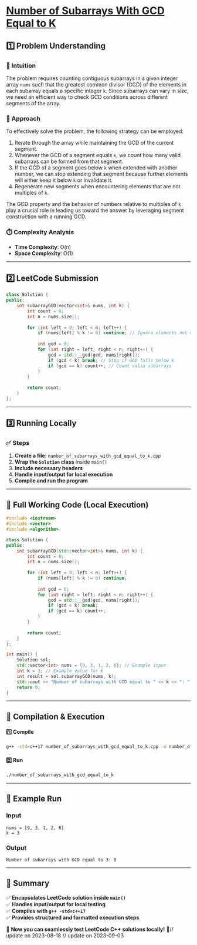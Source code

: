 # **[Number of Subarrays With GCD Equal to K](https://leetcode.com/problems/number-of-subarrays-with-gcd-equal-to-k/description/)**  

## **1️⃣ Problem Understanding**  
### **📌 Intuition**  
The problem requires counting contiguous subarrays in a given integer array `nums` such that the greatest common divisor (GCD) of the elements in each subarray equals a specific integer `k`. Since subarrays can vary in size, we need an efficient way to check GCD conditions across different segments of the array. 

### **🚀 Approach**  
To effectively solve the problem, the following strategy can be employed:
1. Iterate through the array while maintaining the GCD of the current segment.
2. Whenever the GCD of a segment equals `k`, we count how many valid subarrays can be formed from that segment.
3. If the GCD of a segment goes below `k` when extended with another number, we can stop extending that segment because further elements will either keep it below `k` or invalidate it.
4. Regenerate new segments when encountering elements that are not multiples of `k`.

The GCD property and the behavior of numbers relative to multiples of `k` play a crucial role in leading us toward the answer by leveraging segment construction with a running GCD.

### **⏱️ Complexity Analysis**  
- **Time Complexity**: O(n)  
- **Space Complexity**: O(1)  

---

## **2️⃣ LeetCode Submission**  
```cpp
class Solution {
public:
    int subarrayGCD(vector<int>& nums, int k) {
        int count = 0;
        int n = nums.size();
        
        for (int left = 0; left < n; left++) {
            if (nums[left] % k != 0) continue; // Ignore elements not divisible by k
            
            int gcd = 0;
            for (int right = left; right < n; right++) {
                gcd = std::__gcd(gcd, nums[right]);
                if (gcd < k) break; // Stop if GCD falls below k
                if (gcd == k) count++; // Count valid subarrays
            }
        }
        
        return count;
    }
};
```  

---  

## **3️⃣ Running Locally**  
### **✅ Steps**  
1. **Create a file**: `number_of_subarrays_with_gcd_equal_to_k.cpp`  
2. **Wrap the `Solution` class** inside `main()`  
3. **Include necessary headers**  
4. **Handle input/output for local execution**  
5. **Compile and run the program**  

---  

## **📝 Full Working Code (Local Execution)**  
```cpp
#include <iostream>
#include <vector>
#include <algorithm>

class Solution {
public:
    int subarrayGCD(std::vector<int>& nums, int k) {
        int count = 0;
        int n = nums.size();
        
        for (int left = 0; left < n; left++) {
            if (nums[left] % k != 0) continue;
            
            int gcd = 0;
            for (int right = left; right < n; right++) {
                gcd = std::__gcd(gcd, nums[right]);
                if (gcd < k) break;
                if (gcd == k) count++;
            }
        }
        
        return count;
    }
};

int main() {
    Solution sol;
    std::vector<int> nums = {9, 3, 1, 2, 6}; // Example input
    int k = 3; // Example value for k
    int result = sol.subarrayGCD(nums, k);
    std::cout << "Number of subarrays with GCD equal to " << k << ": " << result << std::endl;    
    return 0;
}
```  

---  

## **🔧 Compilation & Execution**  
#### **1️⃣ Compile**  
```bash
g++ -std=c++17 number_of_subarrays_with_gcd_equal_to_k.cpp -o number_of_subarrays_with_gcd_equal_to_k
```  

#### **2️⃣ Run**  
```bash
./number_of_subarrays_with_gcd_equal_to_k
```  

---  

## **🎯 Example Run**  
### **Input**  
```
nums = [9, 3, 1, 2, 6]
k = 3
```  
### **Output**  
```
Number of subarrays with GCD equal to 3: 8
```  

---  

## **📌 Summary**  
✅ **Encapsulates LeetCode solution inside `main()`**  
✅ **Handles input/output for local testing**  
✅ **Compiles with `g++ -std=c++17`**  
✅ **Provides structured and formatted execution steps**  

🚀 **Now you can seamlessly test LeetCode C++ solutions locally!** 🚀// update on 2023-08-18
// update on 2023-09-03
